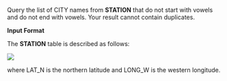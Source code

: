 Query the list of CITY names from __STATION__ that do not start with vowels and do not end with vowels. Your result cannot contain duplicates.

__Input Format__

The __STATION__ table is described as follows:

![](https://github.com/avtomato/HackerRank/blob/master/SQL/img/1449345840-5f0a551030-Station.jpg)

where LAT_N is the northern latitude and LONG_W is the western longitude.